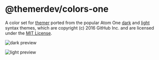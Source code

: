 # @themerdev/colors-one

A color set for [themer](https://github.com/themerdev/themer) ported from the popular Atom One [dark](https://github.com/atom/one-dark-syntax) and [light](https://github.com/atom/one-light-syntax) syntax themes, which are copyright (c) 2016 GitHub Inc. and are licensed under the [MIT License](https://github.com/atom/one-dark-syntax/blob/master/LICENSE.md).

![dark preview](https://cdn.jsdelivr.net/gh/themerdev/themer@399430ac7b58691dc436761b1a03614898df92ba/assets/preview/themer-colors-one-dark-swatch.svg)

![light preview](https://cdn.jsdelivr.net/gh/themerdev/themer@399430ac7b58691dc436761b1a03614898df92ba/assets/preview/themer-colors-one-light-swatch.svg)

